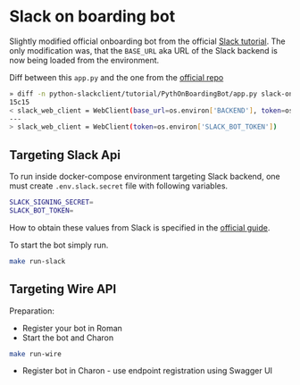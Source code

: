 # Slack on boarding bot
Slightly modified official onboarding bot from the official [Slack tutorial](https://github.com/slackapi/python-slackclient/tree/master/tutorial).
The only modification was, that the `BASE_URL` aka URL of the Slack backend is now being 
loaded from the environment.

Diff between this `app.py` and the one from the [official repo](https://github.com/slackapi/python-slackclient)
```bash
» diff -n python-slackclient/tutorial/PythOnBoardingBot/app.py slack-onboarding-bot/src/app.py
15c15
< slack_web_client = WebClient(base_url=os.environ['BACKEND'], token=os.environ['SLACK_BOT_TOKEN'])
---
> slack_web_client = WebClient(token=os.environ['SLACK_BOT_TOKEN'])
```

## Targeting Slack Api

To run inside docker-compose environment targeting Slack backend, 
one must create `.env.slack.secret` file with following variables.
```bash
SLACK_SIGNING_SECRET=
SLACK_BOT_TOKEN=
```
How to obtain these values from Slack is specified in the [official guide](https://github.com/slackapi/python-slackclient/blob/master/tutorial/04-running-the-app.md).

To start the bot simply run.
```bash
make run-slack
```

## Targeting Wire API
Preparation:
* Register your bot in Roman
* Start the bot and Charon
```bash
make run-wire
```
* Register bot in Charon - use endpoint registration using Swagger UI
